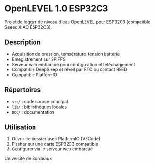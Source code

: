 # OpenLEVEL 1.0 ESP32C3

Projet de logger de niveau d'eau OpenLEVEL pour ESP32C3 (compatible Seeed XIAO ESP32C3).

## Description

- Acquisition de pression, température, tension batterie
- Enregistrement sur SPIFFS
- Serveur web embarqué pour configuration et téléchargement
- Compatible DeepSleep et réveil par RTC ou contact REED
- Compatible PlatformIO

## Répertoires

- `src/` : code source principal
- `lib/` : bibliothèques locales
- `DOC/` : documentation

## Utilisation

1. Ouvrir ce dossier avec PlatformIO (VSCode)
2. Flasher sur une carte ESP32C3 compatible
3. Configurer via le serveur web embarqué

Université de Bordeaux

